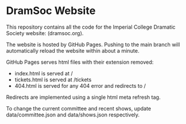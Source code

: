 # DramSoc Website

This repository contains all the code for the Imperial College Dramatic Society website: (dramsoc.org).

The website is hosted by GitHub Pages. Pushing to the main branch will automatically reload the website within about a minute.

GitHub Pages serves html files with their extension removed:

* index.html is served at /
* tickets.html is served at /tickets
* 404.html is served for any 404 error and redirects to /

Redirects are implemented using a single html meta refresh tag.

To change the current committee and recent shows, update data/committee.json and data/shows.json respectively.

